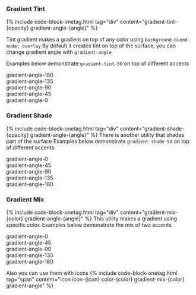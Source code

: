 ### Gradient Tint

{% include code-block-onetag.html tag="div" content="gradient-tint-{opacity} gradient-angle-{angle}" %}

Tint gradient makes a gradient on top of any color using `background-blend-mode: overlay`
By default it creates tint on top of the surface, you can change gradient angle with `gradient-angle`


Examples below demonstrate `gradient-tint-50` on top of different accents

<div class="flex flex-row flex-1 flex-wrap gap-base ">
    <div
        class="min-w-fit px-sm py-base bg-accent-green-400 gradient-tint-50 rounded-md flex-1 items-center justify-center flex">
        <span
            class="font-mono color-text-contrast-500 rounded-sm px-xs2 py-minor-xs3 text-xs">gradient-angle-180</span>
    </div>
    <div
        class="min-w-fit px-sm py-base bg-accent-teal-400 gradient-tint-50 gradient-angle-135 rounded-md flex-1 items-center justify-center flex">
        <span
            class="font-mono color-text-contrast-500 rounded-sm px-xs2 py-minor-xs3 text-xs">gradient-angle-135</span>
    </div>
    <div
        class="min-w-fit px-sm py-base bg-accent-blue-400 gradient-tint-50 gradient-angle-90 rounded-md flex-1 items-center justify-center flex">
        <span
            class="font-mono color-text-contrast-500 rounded-sm px-xs2 py-minor-xs3 text-xs">gradient-angle-90</span>
    </div>
    <div
        class="min-w-fit px-sm py-base bg-accent-indigo-400 gradient-tint-50 gradient-angle-45 rounded-md flex-1 items-center justify-center flex">
        <span
            class="font-mono color-text-contrast-500 rounded-sm px-xs2 py-minor-xs3 text-xs">gradient-angle-45</span>
    </div>
    <div
        class="min-w-fit px-sm py-base bg-accent-purple-400 gradient-tint-50 gradient-angle-0 rounded-md flex-1 items-center justify-center flex">
        <span
            class="font-mono color-text-contrast-500 rounded-sm px-xs2 py-minor-xs3 text-xs">gradient-angle-0</span>
    </div>
</div>

### Gradient Shade
{% include code-block-onetag.html tag="div" content="gradient-shade-{opacity} gradient-angle-{angle}" %}
There is another utility that shades part of the surface
Examples below demonstrate `gradient-shade-50` on top of different accents

<div class="flex flex-row flex-1 flex-wrap gap-md ">
    <div
        class="min-w-fit px-sm py-base bg-accent-green-400 gradient-shade-50 rounded-md flex-1 items-center justify-center flex">
        <span
            class="font-mono color-text-contrast-500 rounded-sm px-xs2 py-minor-xs3 text-xs">gradient-angle-0</span>
    </div>
    <div
        class="min-w-fit px-sm py-base bg-accent-teal-400 gradient-shade-50 gradient-angle-45 rounded-md flex-1 items-center justify-center flex">
        <span
            class="font-mono color-text-contrast-500 rounded-sm px-xs2 py-minor-xs3 text-xs">gradient-angle-45</span>
    </div>
    <div
        class="min-w-fit px-sm py-base bg-accent-blue-400 gradient-shade-50 gradient-angle-90 rounded-md flex-1 items-center justify-center flex">
        <span
            class="font-mono color-text-contrast-500 rounded-sm px-xs2 py-minor-xs3 text-xs">gradient-angle-90</span>
    </div>
    <div
        class="min-w-fit px-sm py-base bg-accent-indigo-400 gradient-shade-50 gradient-angle-135 rounded-md flex-1 items-center justify-center flex">
        <span
            class="font-mono color-text-contrast-500 rounded-sm px-xs2 py-minor-xs3 text-xs">gradient-angle-135</span>
    </div>
    <div
        class="min-w-fit px-sm py-base bg-accent-purple-400 gradient-shade-50 gradient-angle-180 rounded-md flex-1 items-center justify-center flex">
        <span
            class="font-mono color-text-contrast-500 rounded-sm px-xs2 py-minor-xs3 text-xs">gradient-angle-180</span>
    </div>
</div>

### Gradient Mix
{% include code-block-onetag.html tag="div" content="gradient-mix-{color} gradient-angle-{angle}" %}
This utility makes a gradient using specific color. Examples below demonstrate the mix of two accents

<div class="flex flex-row flex-1 flex-wrap gap-md ">
    <div
        class="min-w-fit px-sm py-base bg-accent-green-400 gradient-mix-accent-amber-300 rounded-md flex-1 items-center justify-center flex">
        <span
            class="font-mono color-text-contrast-500 rounded-sm px-xs2 py-minor-xs3 text-xs">gradient-angle-0</span>
    </div>
    <div
        class="min-w-fit px-sm py-base bg-accent-teal-400 gradient-mix-accent-purple-300 gradient-angle-45 rounded-md flex-1 items-center justify-center flex">
        <span
            class="font-mono color-text-contrast-500 rounded-sm px-xs2 py-minor-xs3 text-xs">gradient-angle-45</span>
    </div>
    <div
        class="min-w-fit px-sm py-base bg-accent-blue-400 gradient-mix-accent-pink-300 gradient-angle-90 rounded-md flex-1 items-center justify-center flex">
        <span
            class="font-mono color-text-contrast-500 rounded-sm px-xs2 py-minor-xs3 text-xs">gradient-angle-90</span>
    </div>
    <div
        class="min-w-fit px-sm py-base bg-accent-indigo-400 gradient-mix-accent-red-300 gradient-angle-135 rounded-md flex-1 items-center justify-center flex">
        <span
            class="font-mono color-text-contrast-500 rounded-sm px-xs2 py-minor-xs3 text-xs">gradient-angle-135</span>
    </div>
    <div
        class="min-w-fit px-sm py-base bg-accent-purple-400 gradient-mix-accent-indigo-300 gradient-angle-180 rounded-md flex-1 items-center justify-center flex">
        <span
            class="font-mono color-text-contrast-500 rounded-sm px-xs2 py-minor-xs3 text-xs">gradient-angle-180</span>
    </div>
</div>

Also you can use them with icons
{% include code-block-onetag.html tag="span" content="icon icon-{icon} color-{color} gradient-mix-{color} gradient-angle" %}

<div class="flex flex-row gap-md flex-wrap">
    <span
        class="icon icon-xl icon-user color-accent-green-300 gradient-mix-accent-blue-300 gradient-angle-135"></span>
    <span
        class="icon icon-xl icon-activity color-accent-red-300 gradient-mix-accent-indigo-300 gradient-angle-135"></span>
    <span
        class="icon icon-xl icon-cpu color-accent-green-300 gradient-mix-accent-purple-300 gradient-angle-135"></span>
    <span
        class="icon icon-xl icon-anchor color-accent-blue-300 gradient-mix-accent-violet-300 gradient-angle-135"></span>
    <span
        class="icon icon-xl icon-chrome color-accent-amber-300 gradient-mix-accent-pink-300 gradient-angle-135"></span>
    <span
        class="icon icon-xl icon-cup color-accent-teal-300 gradient-mix-accent-purple-300 gradient-angle-135"></span>
    <span
        class="icon icon-xl icon-upload-cloud color-accent-pink-300 gradient-mix-accent-violet-300 gradient-angle-135"></span>
</div>